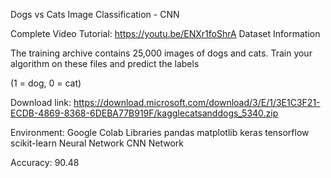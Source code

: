 Dogs vs Cats Image Classification - CNN

Complete Video Tutorial: https://youtu.be/ENXr1foShrA
Dataset Information

The training archive contains 25,000 images of dogs and cats. Train your algorithm on these files and predict the labels

(1 = dog, 0 = cat)

Download link: https://download.microsoft.com/download/3/E/1/3E1C3F21-ECDB-4869-8368-6DEBA77B919F/kagglecatsanddogs_5340.zip

Environment: Google Colab
Libraries
pandas
matplotlib
keras
tensorflow
scikit-learn
Neural Network
CNN Network

Accuracy: 90.48
